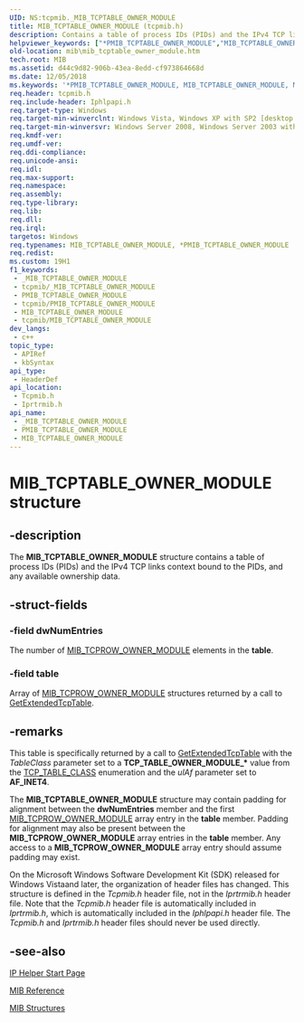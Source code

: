 ```yaml
---
UID: NS:tcpmib._MIB_TCPTABLE_OWNER_MODULE
title: MIB_TCPTABLE_OWNER_MODULE (tcpmib.h)
description: Contains a table of process IDs (PIDs) and the IPv4 TCP links context bound to the PIDs, and any available ownership data.
helpviewer_keywords: ["*PMIB_TCPTABLE_OWNER_MODULE","MIB_TCPTABLE_OWNER_MODULE","MIB_TCPTABLE_OWNER_MODULE structure [MIB]","PMIB_TCPTABLE_OWNER_MODULE","PMIB_TCPTABLE_OWNER_MODULE structure pointer [MIB]","iprtrmib/MIB_TCPTABLE_OWNER_MODULE","iprtrmib/PMIB_TCPTABLE_OWNER_MODULE","mib.mib_tcptable_owner_module","tcpmib/MIB_TCPTABLE_OWNER_MODULE","tcpmib/PMIB_TCPTABLE_OWNER_MODULE"]
old-location: mib\mib_tcptable_owner_module.htm
tech.root: MIB
ms.assetid: d44c9d82-906b-43ea-8edd-cf973864668d
ms.date: 12/05/2018
ms.keywords: '*PMIB_TCPTABLE_OWNER_MODULE, MIB_TCPTABLE_OWNER_MODULE, MIB_TCPTABLE_OWNER_MODULE structure [MIB], PMIB_TCPTABLE_OWNER_MODULE, PMIB_TCPTABLE_OWNER_MODULE structure pointer [MIB], iprtrmib/MIB_TCPTABLE_OWNER_MODULE, iprtrmib/PMIB_TCPTABLE_OWNER_MODULE, mib.mib_tcptable_owner_module, tcpmib/MIB_TCPTABLE_OWNER_MODULE, tcpmib/PMIB_TCPTABLE_OWNER_MODULE'
req.header: tcpmib.h
req.include-header: Iphlpapi.h
req.target-type: Windows
req.target-min-winverclnt: Windows Vista, Windows XP with SP2 [desktop apps only]
req.target-min-winversvr: Windows Server 2008, Windows Server 2003 with SP1 [desktop apps only]
req.kmdf-ver: 
req.umdf-ver: 
req.ddi-compliance: 
req.unicode-ansi: 
req.idl: 
req.max-support: 
req.namespace: 
req.assembly: 
req.type-library: 
req.lib: 
req.dll: 
req.irql: 
targetos: Windows
req.typenames: MIB_TCPTABLE_OWNER_MODULE, *PMIB_TCPTABLE_OWNER_MODULE
req.redist: 
ms.custom: 19H1
f1_keywords:
 - _MIB_TCPTABLE_OWNER_MODULE
 - tcpmib/_MIB_TCPTABLE_OWNER_MODULE
 - PMIB_TCPTABLE_OWNER_MODULE
 - tcpmib/PMIB_TCPTABLE_OWNER_MODULE
 - MIB_TCPTABLE_OWNER_MODULE
 - tcpmib/MIB_TCPTABLE_OWNER_MODULE
dev_langs:
 - c++
topic_type:
 - APIRef
 - kbSyntax
api_type:
 - HeaderDef
api_location:
 - Tcpmib.h
 - Iprtrmib.h
api_name:
 - _MIB_TCPTABLE_OWNER_MODULE
 - PMIB_TCPTABLE_OWNER_MODULE
 - MIB_TCPTABLE_OWNER_MODULE
---
```


# MIB_TCPTABLE_OWNER_MODULE structure


## -description

The <b>MIB_TCPTABLE_OWNER_MODULE</b> structure contains a table of process IDs (PIDs) and the IPv4 TCP links context bound to the PIDs, and any available ownership data.

## -struct-fields

### -field dwNumEntries

The number of <a href="/windows/desktop/api/tcpmib/ns-tcpmib-mib_tcprow_owner_module">MIB_TCPROW_OWNER_MODULE</a> elements in the <b>table</b>.

### -field table

Array of <a href="/windows/desktop/api/tcpmib/ns-tcpmib-mib_tcprow_owner_module">MIB_TCPROW_OWNER_MODULE</a> structures returned by a call to <a href="/windows/desktop/api/iphlpapi/nf-iphlpapi-getextendedtcptable">GetExtendedTcpTable</a>.

## -remarks

This table is specifically returned by a call to <a href="/windows/desktop/api/iphlpapi/nf-iphlpapi-getextendedtcptable">GetExtendedTcpTable</a> with the <i>TableClass</i> parameter set to a  <b>TCP_TABLE_OWNER_MODULE_*</b> value from the <a href="/windows/desktop/api/iprtrmib/ne-iprtrmib-tcp_table_class">TCP_TABLE_CLASS</a> enumeration and the <i>ulAf</i> parameter set to <b>AF_INET4</b>.

The <b>MIB_TCPTABLE_OWNER_MODULE</b> structure may contain padding for alignment between the <b>dwNumEntries</b> member and the first <a href="/windows/desktop/api/tcpmib/ns-tcpmib-mib_tcprow_owner_module">MIB_TCPROW_OWNER_MODULE</a> array entry in the <b>table</b> member. Padding for alignment may also be present between the <b>MIB_TCPROW_OWNER_MODULE</b> array entries in the <b>table</b> member. Any access to a <b>MIB_TCPROW_OWNER_MODULE</b> array entry should assume  padding may exist. 



On the Microsoft Windows Software Development Kit (SDK) released for Windows Vistaand later, the organization of header files has changed. This  structure is defined in the <i>Tcpmib.h</i> header file, not in the <i>Iprtrmib.h</i> header file. Note that the <i>Tcpmib.h</i> header file is automatically included in <i>Iprtrmib.h</i>, which is automatically included in the <i>Iphlpapi.h</i> header file. The  <i>Tcpmib.h</i> and <i>Iprtrmib.h</i> header files should never be used directly.

## -see-also

<a href="/windows/desktop/IpHlp/ip-helper-start-page">IP Helper Start Page</a>



<a href="/previous-versions/windows/desktop/mib/management-information-base-reference">MIB Reference</a>



<a href="/previous-versions/windows/desktop/mib/mib-structures">MIB Structures</a>

